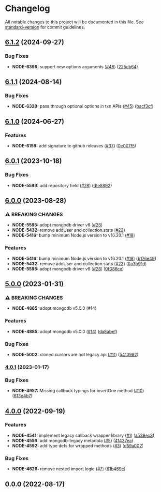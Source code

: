 # Changelog

All notable changes to this project will be documented in this file. See [standard-version](https://github.com/conventional-changelog/standard-version) for commit guidelines.

## [6.1.2](https://github.com/mongodb-js/nodejs-mongodb-legacy/compare/v6.1.1...v6.1.2) (2024-09-27)


### Bug Fixes

* **NODE-6399:** support new options arguments ([#48](https://github.com/mongodb-js/nodejs-mongodb-legacy/issues/48)) ([225cb64](https://github.com/mongodb-js/nodejs-mongodb-legacy/commit/225cb64f17841e26d075c916fcbe502193532246))

## [6.1.1](https://github.com/mongodb-js/nodejs-mongodb-legacy/compare/v6.1.0...v6.1.1) (2024-08-14)


### Bug Fixes

* **NODE-6328:** pass through optional options in txn APIs ([#45](https://github.com/mongodb-js/nodejs-mongodb-legacy/issues/45)) ([bacf3cf](https://github.com/mongodb-js/nodejs-mongodb-legacy/commit/bacf3cfae4bacf813c66a3b331594a15d39382e2))

## [6.1.0](https://github.com/mongodb-js/nodejs-mongodb-legacy/compare/v6.0.1...v6.1.0) (2024-06-27)


### Features

* **NODE-6158:** add signature to github releases ([#37](https://github.com/mongodb-js/nodejs-mongodb-legacy/issues/37)) ([0e007f5](https://github.com/mongodb-js/nodejs-mongodb-legacy/commit/0e007f5d4f776fc80d037c58931c083423dc0291))

## [6.0.1](https://github.com/mongodb-js/nodejs-mongodb-legacy/compare/v6.0.0...v6.0.1) (2023-10-18)


### Bug Fixes

* **NODE-5593:** add repository field ([#28](https://github.com/mongodb-js/nodejs-mongodb-legacy/issues/28)) ([dfe8892](https://github.com/mongodb-js/nodejs-mongodb-legacy/commit/dfe88928673f687575025c134322ad90adf592e6))

## [6.0.0](https://github.com/mongodb-js/nodejs-mongodb-legacy/compare/v5.0.0...v6.0.0) (2023-08-28)


### ⚠ BREAKING CHANGES

* **NODE-5585:** adopt mongodb driver v6 ([#26](https://github.com/mongodb-js/nodejs-mongodb-legacy/issues/26))
* **NODE-5432:** remove addUser and collection.stats ([#22](https://github.com/mongodb-js/nodejs-mongodb-legacy/issues/22))
* **NODE-5416:** bump minimum Node.js version to v16.20.1 ([#18](https://github.com/mongodb-js/nodejs-mongodb-legacy/issues/18))

### Features

* **NODE-5416:** bump minimum Node.js version to v16.20.1 ([#18](https://github.com/mongodb-js/nodejs-mongodb-legacy/issues/18)) ([b176e49](https://github.com/mongodb-js/nodejs-mongodb-legacy/commit/b176e49af493dc9365842dceba9d7ad6b21b6499))
* **NODE-5432:** remove addUser and collection.stats ([#22](https://github.com/mongodb-js/nodejs-mongodb-legacy/issues/22)) ([0a3b91d](https://github.com/mongodb-js/nodejs-mongodb-legacy/commit/0a3b91ddcd0fbc52dc837a445a6d26fedbff49df))
* **NODE-5585:** adopt mongodb driver v6 ([#26](https://github.com/mongodb-js/nodejs-mongodb-legacy/issues/26)) ([0f086ce](https://github.com/mongodb-js/nodejs-mongodb-legacy/commit/0f086ce23d96fe8901556bf61b239a2074de821a))

## [5.0.0](https://github.com/mongodb-js/nodejs-mongodb-legacy/compare/v4.0.1...v5.0.0) (2023-01-31)


### ⚠ BREAKING CHANGES

* **NODE-4885:** adopt mongodb v5.0.0 (#14)

### Features

* **NODE-4885:** adopt mongodb v5.0.0 ([#14](https://github.com/mongodb-js/nodejs-mongodb-legacy/issues/14)) ([da8abef](https://github.com/mongodb-js/nodejs-mongodb-legacy/commit/da8abefa1f4cc193b939529495fdbc195413958a))


### Bug Fixes

* **NODE-5002:** cloned cursors are not legacy api ([#11](https://github.com/mongodb-js/nodejs-mongodb-legacy/issues/11)) ([5413962](https://github.com/mongodb-js/nodejs-mongodb-legacy/commit/5413962f0b38cee6331ce74ce7b7a24c0894683a))

### [4.0.1](https://github.com/mongodb-js/nodejs-mongodb-legacy/compare/v4.0.0...v4.0.1) (2023-01-17)


### Bug Fixes

* **NODE-4957:** Missing callback typings for insertOne method ([#10](https://github.com/mongodb-js/nodejs-mongodb-legacy/issues/10)) ([613e4b7](https://github.com/mongodb-js/nodejs-mongodb-legacy/commit/613e4b7ec704395478eb2af29b36e982035d154e))

## [4.0.0](https://github.com/mongodb-js/nodejs-mongodb-legacy/compare/v0.0.0...v4.0.0) (2022-09-19)


### Features

* **NODE-4541:** implement legacy callback wrapper library ([#1](https://github.com/mongodb-js/nodejs-mongodb-legacy/issues/1)) ([a539ec3](https://github.com/mongodb-js/nodejs-mongodb-legacy/commit/a539ec36d40159b793e3c5d284abd65303910832))
* **NODE-4559:** add mongodb-legacy metadata ([#5](https://github.com/mongodb-js/nodejs-mongodb-legacy/issues/5)) ([41437ea](https://github.com/mongodb-js/nodejs-mongodb-legacy/commit/41437eae17870179adc311c499648cf4bef023c3))
* **NODE-4592:** add type defs for wrapped methods ([#3](https://github.com/mongodb-js/nodejs-mongodb-legacy/issues/3)) ([d59a002](https://github.com/mongodb-js/nodejs-mongodb-legacy/commit/d59a002ee7e1ad90eaed8458bec0fe5a01c0e5f4))


### Bug Fixes

* **NODE-4626:** remove nested import logic ([#7](https://github.com/mongodb-js/nodejs-mongodb-legacy/issues/7)) ([61b469e](https://github.com/mongodb-js/nodejs-mongodb-legacy/commit/61b469ea011a7384c71a22bb0fc92914299cf826))

## 0.0.0 (2022-08-17)
